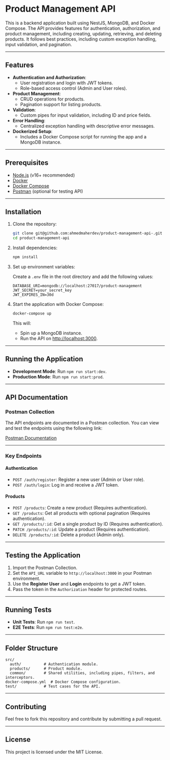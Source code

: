 
# Product Management API

This is a backend application built using NestJS, MongoDB, and Docker Compose. The API provides features for authentication, authorization, and product management, including creating, updating, retrieving, and deleting products. It follows best practices, including custom exception handling, input validation, and pagination.

---

## Features

- **Authentication and Authorization**:
  - User registration and login with JWT tokens.
  - Role-based access control (Admin and User roles).
- **Product Management**:
  - CRUD operations for products.
  - Pagination support for listing products.
- **Validation**:
  - Custom pipes for input validation, including ID and price fields.
- **Error Handling**:
  - Centralized exception handling with descriptive error messages.
- **Dockerized Setup**:
  - Includes a Docker Compose script for running the app and a MongoDB instance.

---

## Prerequisites

- [Node.js](https://nodejs.org/) (v16+ recommended)
- [Docker](https://www.docker.com/)
- [Docker Compose](https://docs.docker.com/compose/)
- [Postman](https://www.postman.com/) (optional for testing API)

---

## Installation

1. Clone the repository:

   ```bash
   git clone git@github.com:ahmedmaherdev/product-management-api-.git
   cd product-management-api
   ```

2. Install dependencies:

   ```bash
   npm install
   ```

3. Set up environment variables:

   Create a `.env` file in the root directory and add the following values:

   ```env
   DATABASE_URI=mongodb://localhost:27017/product-management
   JWT_SECRET=your_secret_key
   JWT_EXPIRES_IN=30d
   ```

4. Start the application with Docker Compose:

   ```bash
   docker-compose up
   ```

   This will:
   - Spin up a MongoDB instance.
   - Run the API on [http://localhost:3000](http://localhost:3000).

---

## Running the Application

- **Development Mode**: Run `npm run start:dev`.
- **Production Mode**: Run `npm run start:prod`.

---

## API Documentation

### Postman Collection

The API endpoints are documented in a Postman collection. You can view and test the endpoints using the following link:

[Postman Documentation](https://documenter.getpostman.com/view/17068729/2sAYBVgWSa)

---

### Key Endpoints

#### Authentication

- `POST /auth/register`: Register a new user (Admin or User role).
- `POST /auth/login`: Log in and receive a JWT token.

#### Products

- `POST /products`: Create a new product (Requires authentication).
- `GET /products`: Get all products with optional pagination (Requires authentication).
- `GET /products/:id`: Get a single product by ID (Requires authentication).
- `PATCH /products/:id`: Update a product (Requires authentication).
- `DELETE /products/:id`: Delete a product (Admin only).

---

## Testing the Application

1. Import the Postman Collection.
2. Set the `API_URL` variable to `http://localhost:3000` in your Postman environment.
3. Use the **Register User** and **Login** endpoints to get a JWT token.
4. Pass the token in the `Authorization` header for protected routes.

---

## Running Tests

- **Unit Tests**: Run `npm run test`.
- **E2E Tests**: Run `npm run test:e2e`.

---

## Folder Structure

```plaintext
src/
  auth/          # Authentication module.
  products/      # Product module.
  common/        # Shared utilities, including pipes, filters, and interceptors.
docker-compose.yml  # Docker Compose configuration.
test/            # Test cases for the API.
```

---

## Contributing

Feel free to fork this repository and contribute by submitting a pull request.

---

## License

This project is licensed under the MIT License.
